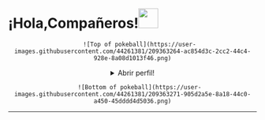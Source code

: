<h1> ¡Hola,Compañeros<Coders/>!<img src="https://raw.githubusercontent.com/MartinHeinz/MartinHeinz/master/wave.gif"width="40px"></h1>

<div align="center">

        ![Top of pokeball](https://user-images.githubusercontent.com/44261381/209363264-ac854d3c-2cc2-44c4-928e-8a08d1013f46.png)

<details>
<summary>Abrir perfil!</summary>

<br>
<div>
<div align=center>
<img height="200"alt="Avatar photo of Dangelcrack"src="https://github.com/Dangelcrack.png"/>
</div>
<div align="center">
<a href="https://github.com/Dangelcrack">
<img src="https://readme-typing-svg.demolab.com/?font=VT323&size=35&duration=3500&pause=300&color=6A0572&center=true&vCenter=true&width=500&lines=Hola%2C+soy+Dangel;Bienvenido+a+mi+perfil+de+GitHub;Curioso+e+inquieto+por+naturaleza;Graduado+en+DAM+yASIR;Desarrollador+Backend+y+iOS;Amante+de+los+videojuegos;Trabajador+y+ambicioso;Fanático+del+gimnasio;Amante+de+la+música+y+la+programación"alt="Typing SVG"/>
</a>
</div>
</div>

<details>
<summary>Sobre mÍ</summary>

        [//]: # (You must have a lf before the markdown element when inside a block for it to work: https://stackoverflow.com/questions/29368902/how-can-i-wrap-my-markdown-in-an-html-div)

<div align="left">

        ```js

/**

*
* @constructor
* @param {string} Localizacion - Cordoba, España.
* @param {string} Idiomas - Español e Inglés.
* @param {string} Titulos - Técnico Superior en Desarrollo de Aplicaciones Multiplataforma y Administrador de Sistemas.
* @param {string} Especializacion - Desarrollo de aplicaciones web y móviles, bases de datos y sistemas multiplataforma.
* @param {string} Intereses - Programación, nuevas tecnologías, resolución de problemas y aprendizaje continuo.
* @param {string} Hobbies - Videojuegos, deportes y viajes.
* @param {string} Educacion - Técnico Superior en DAM, IES Francisco de los rios.
* @param {string} Colaboracion - Sí, estoy abierto a colaborar en proyectos interesantes. ¡No dudes en contactarme!
* @param {string} Fortaleza - Persistente y con gran capacidad de aprendizaje.
* @param {string} Debilidad - Poca experiencia laboral, pero con muchas ganas de aprender y mejorar.
*
* @throws {Error} A todos los bugs que encuentre en el código.
*
* @returns {Object} Dangel.
  */
  ```

</div>

</details>

<details>
<summary>Tools</summary>
<div>
<p style="display: inline-block;"align="center">
<kbd>
<kbd>Lenguajes de programación</kbd>
<br>
<br>
<img width="30px"src="https://cdn.jsdelivr.net/gh/devicons/devicon/icons/java/java-original.svg"alt="java"title="Java"/>
<img width="30px"src="https://cdn.jsdelivr.net/gh/devicons/devicon/icons/javascript/javascript-original.svg"alt="js"title="Javascript"/>
<img width="30px"src="https://cdn.jsdelivr.net/gh/devicons/devicon/icons/python/python-original.svg"alt="py"title="Python"/>
<img width="30"src="https://user-images.githubusercontent.com/25181517/121405384-444d7300-c95d-11eb-959f-913020d3bf90.png"alt="C#"title="C#"/>
</kbd>
<kbd>
<kbd>Back-end</kbd>
<br>
<br>
<img width="30px"src="https://cdn.jsdelivr.net/gh/devicons/devicon/icons/nodejs/nodejs-original.svg"alt="nodejs"title="Node.js"/>
<img width="30px"src="https://cdn.jsdelivr.net/gh/devicons/devicon/icons/mysql/mysql-plain.svg"alt="mysql"title="MySQL"/>
<img width="30px"src="https://cdn.jsdelivr.net/gh/devicons/devicon/icons/postgresql/postgresql-plain.svg"alt="postgresql"title="PostgreSQL"/>
<img width="30px"src="https://cdn.jsdelivr.net/gh/devicons/devicon/icons/docker/docker-plain.svg"alt="docker"title="Docker"/>
</kbd>
<kbd>
<kbd>Mobile</kbd>
<br>
<br>
<img width="30px"src="https://cdn.jsdelivr.net/gh/devicons/devicon/icons/androidstudio/androidstudio-original.svg"alt="androidstudio"title="Android Studio"/>
</kbd>
<kbd>
<kbd>Front-end</kbd>
<br>
<br>
<img width="30px"src="https://cdn.jsdelivr.net/gh/devicons/devicon/icons/html5/html5-original.svg"alt="html"title="HTML"/>
<img width="30px"src="https://cdn.jsdelivr.net/gh/devicons/devicon/icons/css3/css3-plain-wordmark.svg"alt="css"title="CSS"/>
</kbd>
<kbd>
<kbd>Database</kbd>
<br>
<br>
<img width="30px"src="https://cdn.jsdelivr.net/gh/devicons/devicon/icons/mysql/mysql-plain.svg"alt="mysql"title="MySQL"/>
<img width="30px"src="https://cdn.jsdelivr.net/gh/devicons/devicon/icons/postgresql/postgresql-original.svg"alt="postgres"title="Postgres SQL"/>
<img width="30px"src="https://cdn.jsdelivr.net/gh/devicons/devicon/icons/mariadb/mariadb-original.svg"alt="mariadb"title="MariaDB"/>
</kbd>
<br>
<br>
<kbd>
<kbd>Desarrollo Multiplataforma,Automatización&Bases de Datos</kbd>
<br>
<br>
<!--Android-->
<img width="30px"src="https://cdn.jsdelivr.net/gh/devicons/devicon/icons/android/android-original.svg"alt="android"title="Android"/>


<!--Java-->
<img width="30px"src="https://cdn.jsdelivr.net/gh/devicons/devicon/icons/java/java-original.svg"alt="java"title="Java"/>

<!--JavaScript-->
<img width="30px"
src="https://cdn.jsdelivr.net/gh/devicons/devicon/icons/javascript/javascript-original.svg"alt="javascript"title="JavaScript"/>

<!--MySQL-->
<img width="30px"
src="https://cdn.jsdelivr.net/gh/devicons/devicon/icons/mysql/mysql-original.svg"alt="mysql"title="MySQL"/>

<!--SQLite-->
<img width="30px"
src="https://cdn.jsdelivr.net/gh/devicons/devicon/icons/sqlite/sqlite-original.svg"alt="sqlite"title="SQLite"/>

<!--Git-->
<img width="30px"src="https://cdn.jsdelivr.net/gh/devicons/devicon/icons/git/git-original.svg"alt="git"title="Git"/>

<!--Docker-->
<img width="30px"
src="https://cdn.jsdelivr.net/gh/devicons/devicon/icons/docker/docker-original.svg"alt="docker"title="Docker"/>
</kbd>
<kbd>
<kbd>Sistemas Operativos,Redes y Despliegue</kbd>
<br>
<br>
<img width="30"
src="https://user-images.githubusercontent.com/25181517/117269608-b7dcfb80-ae58-11eb-8e66-6cc8753553f0.png"alt="Android"title="Android"/>
<img width="30"
src="https://user-images.githubusercontent.com/25181517/186884150-05e9ff6d-340e-4802-9533-2c3f02363ee3.png"alt="Windows"title="Windows"/>
<img width="30"
src="https://github.com/marwin1991/profile-technology-icons/assets/76662862/2481dc48-be6b-4ebb-9e8c-3b957efe69fa"alt="Linux"title="Linux"/>
<img width="30px"src="https://cdn.jsdelivr.net/gh/devicons/devicon/icons/git/git-plain.svg"alt="git"title="git"/>
<img width="30px"
src="https://cdn.jsdelivr.net/gh/devicons/devicon/icons/docker/docker-plain.svg"alt="docker"title="Docker"/>
<img width="30px"src="https://icon.icepanel.io/Technology/svg/GitHub-Actions.svg"alt="githubactions"title="Github
Actions"/>
</kbd>
<kbd>
<kbd>Scripts en terminal</kbd>
<br>
<br>
<img width="30px"src="https://cdn.jsdelivr.net/gh/devicons/devicon/icons/bash/bash-original.svg"alt="bash"title="bash"/>
</kbd>
<kbd>
<kbd>Herramientas</kbd>
<br>
<br>
<img width="30px"
src="https://cdn.jsdelivr.net/gh/devicons/devicon/icons/vscode/vscode-original.svg"alt="VSCode"title="VS Code"/>
<!--IntelliJ IDEA-->
<img width="30px"
src="https://cdn.jsdelivr.net/gh/devicons/devicon/icons/intellij/intellij-original.svg"alt="intellij"title="IntelliJ
IDEA"/>

<!--NetBeans-->
<img width="30px"
src="https://cdn.jsdelivr.net/gh/devicons/devicon/icons/netbeans/netbeans-original.svg"alt="netbeans"title="NetBeans"/>
</kbd>
<kbd>
<kbd>Desarrollo de videojuegos</kbd>
<br>
<br>
<img width="30px"
src="https://cdn.jsdelivr.net/gh/devicons/devicon/icons/unity/unity-original.svg"alt="unity"title="Unity Engine"/>
</kbd>
</p>
</div>
</details>

<details>
<summary>GitHub Stats</summary>
<br>
<p align="center">
<img align="center"src="https://github-readme-stats.vercel.app/api?username=Dangelcrack&show_icons=true\&show=reviews,discussions_started,discussions_answered,prs_merged,prs_merged_percentage"alt="GitHub Stats">
</p>
</details>


<details>
<summary>¿Qué puedo hacer por ti?</summary>
<table style="border: none">
<tr>
<td width="50%"valign="top">

        [//]: # (Luchar contra Markdown y los bloques no es fácil, la indentación es catastrófica)

        ## ¡Trabajemos juntos en tu proyecto!

        Si tienes alguna pregunta sobre desarrollo web,documentación sin errores o IA,no dudes en<a href="mailto:angelguerrero540@gmail.com">contactarme por correo electrónico</a>,no muerdo,lo prometo.

</td>
<td width="50%"valign="top">

        ## No es perfecto, ¿verdad?

        **<img alt="Feedback"src="https://img.shields.io/badge/Pregúntame-lo%20que%20quieras-1abc9c.svg">**

<blockquote>“Creo que es muy importante tener un ciclo de retroalimentación,en el que constantemente pienses en lo que has hecho y cómo podrías hacerlo mejor.”
<br><strong>– Elon Musk</strong></blockquote>

</td>
</tr>
</table>
</details>

</details>

        ![Bottom of pokeball](https://user-images.githubusercontent.com/44261381/209363271-905d2a5e-8a18-44c0-a450-45dddd4d5036.png)

</div>
<hr>
<br>

